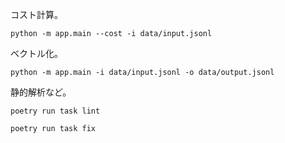 コスト計算。

```
python -m app.main --cost -i data/input.jsonl
```

ベクトル化。

```
python -m app.main -i data/input.jsonl -o data/output.jsonl
```

静的解析など。

```
poetry run task lint
```

```
poetry run task fix
```